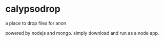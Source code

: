 # calypsodrop
a place to drop files for anon

powered by nodejs and mongo. simply download and run as a node app.

